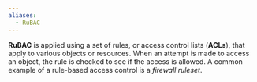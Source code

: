 ```yaml
---
aliases:
  - RuBAC
---
```

**RuBAC** is applied using a set of rules, or access control lists (**ACLs**), that apply to various objects or resources. When an attempt is made to access an object, the rule is checked to see if the access is allowed. A common example of a rule-based access control is a *firewall ruleset*.